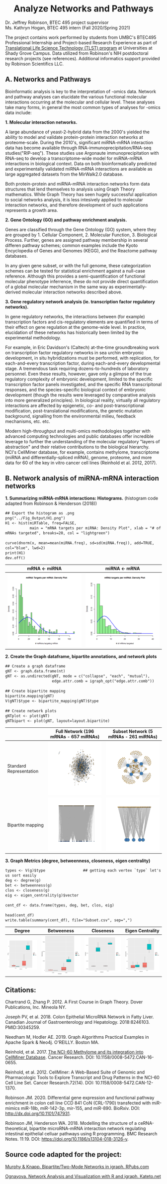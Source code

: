 <h1 align="center">
Analyze Networks and Pathways</h1>

Dr. Jeffrey Robinson, BTEC 495 project supervisor<br>
Ms. Kathryn Hogan, BTEC 495 intern (Fall 2020/Spring 2021)<br>

The project contains work performed by students from UMBC's BTEC495 Professional Internship and Project-based Research Experience as part of  [Translational Life Science Technology (TLST) program](http://shadygrove.umbc.edu/tlst.php) at Universities at Shady Grove Campus.  Data utilized from Robinson's NIH postdoctoral research projects (see references).  Additional informatics support provided by Robinson Scientifics LLC.

## A. Networks and Pathways

Bioinformatic analysis is key to the interpretation of -omics data.  Network and pathway analyses can elucidate the various functional molecular interactions occurring at the molecular and cellular level.  These analyses take many forms, in general the most common types of analyses for -omics data include:

<b>1. Molecular interaction networks.</b>  

A large abundance of yeast-2-hybrid data from the 2000's yielded the ability to model and validate protein-protein interaction networks at proteome-scale.  During the 2010's, significant miRNA-mRNA interaction data has become available through RNA-immunoprecipitation/RNA-seq studies("RIP-seq").  These studies use Argonaute immunoprecipitation with RNA-seq to develop a transcriptome-wide model for miRNA-mRNA interactions in biological context.  Data on both bioinformatically predicted and experimentally validated miRNA-mRNA interactions are available as large aggregated datasets from the MirWalk2.0 database.  

Both protein-protein and miRNA-mRNA interaction networks form data structures that lend themselves to analysis using Graph Theory mathematics.  While Graph Theory has seen hugely successful application to social networks analysis, it is less intesively applied to molecular interaction networks, and therefore development of such applications represents a growth area.

<b>2. Gene Ontology (GO) and pathway enrichment analysis.</b>
 
Genes are classified through the Gene Ontology (GO) system, where they are grouped by 1. Cellular Component, 2. Molecular Function, 3. Biological Process.  Further, genes are assigned pathway membership in several differen pathway schemes; common examples include the Kyoto Encyclopedia of Genes and Genomes (KEGG), and the Reactome pathway databases.  

In any given gene subset, or with the full genome, these categorization schemes can be tested for statistical enrichment against a null-case reference.  Although this provides a semi-quantification of functional molecular phenotype inferrence, these do not provide direct quantification of a global molecular mechanism in the same way as experimentally-derived molecular interaction networks described above.


<b>3. Gene regulatory network analysis (ie. transcription factor regulatory networks).</b>

In gene regulatory networks, the interactions between (for example) transcription factors and cis-regulatory elements are quantified in terms of their effect on gene regulation at the genome-wide level.  In practice, elucidation of these networks has historically been limited by the experimental methodology.  

For example, in Eric Davidson's (Caltech) at-the-time groundbreaking work on transcription factor regulatory networks in sea urchin embryonic development, in situ hybridizations must be performed, with replication, for each-and-every transcription factor, during each-and-every developmental stage.  A tremendous task requiring dozens-to-hundreds of laboratory personnel.  Even these results, however, gave only a glimpse of the true regulatory complexity of embryonic development, limited to the specific transcription factor panels investigated, and the specific RNA transcripitonal responses, and the species-specific biological context of embryonic development (though the results were leveraged by comparative analysis into more generalized principles).  In biological reality, virtually all regulatory interactions are affected by epigenetic, co- and post-transcriptional modification, post-translational modifications, the genetic mutation background, signalling from the environmental milieu, feedback mechanisms, etc. etc.  

Modern high-throughput and multi-omics methodologies together with advanced computing technologies and public databases offer incredible leverage to further the understanding of the molecular regulatory "layers of abstraction" and their relative contributions to the biological hierarchy. NCI's CellMiner database, for example, contains methylome, transcriptome (miRNA and differentially-spliced mRNA), genome, proteome, and more data for 60 of the key in vitro cancer cell lines (Reinhold et al. 2012, 2017).

## B. Network analysis of miRNA-mRNA interaction networks
 
<b>1. Summarizing miRNA-mRNA interactions: Histograms.</b>
(histogram code adapted from Robinson & Henderson (2018))

```
## Export the histogram as .png
png("../Fig_Output/H1.png")
H1 <- hist(miRTable, freq=FALSE, 
           main = "mRNA targets per miRNA: Density Plot", xlab = "# of mRNAs targeted", breaks=20, col = "lightgreen")

curve(dnorm(x, mean=mean(miRNA.freq), sd=sd(miRNA.freq)), add=TRUE, col="blue", lwd=2)
print(H1)
dev.off()
```
| mRNA <- miRNA        | miRNA <- mRNA           | 
| ------------- |:-------------:| 
| ![](Fig_Output/H1.png)      | ![](Fig_Output/H2.png) | 

<b>2. Create the Graph dataframe, bipartite annotations, and network plots </b>

```
## Create a graph dataframe
gNT <- graph.data.frame(nt)
gNT <- as.undirected(gNT, mode = c("collapse", "each", "mutual"),
                     edge.attr.comb = igraph_opt("edge.attr.comb"))

## Create bipartite mapping
bipartite.mapping(gNT)
V(gNT)$type <- bipartite_mapping(gNT)$type

## Create network plots
gNTplot <- plot(gNT)
gNTbipart <- plot(gNT, layout=layout.bipartite)

```

| | Full Network (196 mRNAs - 657 miRNAs)       | Subset Network (5 mRNAs - 261 miRNAs)          | 
| ------------- | ------------- |:-------------:| 
|Standard Representation| ![](Fig_Output/gFULLplot.png)      | ![](Fig_Output/gNTplot.png) | 
|Bipartite mapping| ![](Fig_Output/gFULLbipart.png)      | ![](Fig_Output/gNTbipart.png) | 



<b>3. Graph Metrics (degree, betweenness, closeness, eigen centrality) </b>

```
types <- V(g)$type                 ## getting each vertex `type` let's us sort easily
deg <- degree(g)
bet <- betweenness(g)
clos <- closeness(g)
eig <- eigen_centrality(g)$vector

cent_df <- data.frame(types, deg, bet, clos, eig)

head(cent_df)
write.table(summary(cent_df), file="Subset.csv", sep=",")

```
   
| Degree | Betweeness | Closeness | Eigen Centrality |
| ------ | ---------- | --------- | ---------------- |
| ![](Fig_Output/degPlot.png)      | ![](Fig_Output/betPlot.png) | ![](Fig_Output/closePlot.png)      | ![](Fig_Output/eigPlot.png) | 

   

##

<h2 align="left">
Citations:
</h2>

Chartrand G, Zhang P. 2012. A First Course in Graph Theory. Dover Publications, Inc. Mineola NY.

Joseph PV, et al. 2018. Colon Epithelial MicroRNA Network in Fatty Liver. Canadian Journal of Gastroenterology and Hepatology. 2018:8246103. PMID:30345259.

Needham M, Hodler AE. 2019. Graph Algorithms Practical Examples in Apache Spark & Neo4j. O'REILLY. Boston MA.

Reinhold, et al. 2017. [The NCI-60 Methylome and its integration into CellMiner Database](https://cancerres.aacrjournals.org/content/77/3/601). Cancer Research. DOI: 10.1158/0008-5472.CAN-16-0655.

Reinhold, et al. 2012. CellMiner: A Web-Based Suite of Genomic and Pharmacologic Tools to Explore Transcript and Drug Patterns in the NCI-60 Cell Line Set. Cancer Research.72(14). DOI: 10.1158/0008-5472.CAN-12-1370. 

Robinson JM. 2020. Differential gene expression and functional pathway enrichment in colon cell line CCD 841 CoN (CRL-1790) transfected with miR-mimics miR-18b, miR-142-3p, mir-155, and miR-890.  BioRxiv. DOI: http://dx.doi.org/10.1101/747931.

Robinson JM, Henderson WA. 2018. Modelling the structure of a ceRNA-theoretical, bipartite microRNA-mRNA interaction network regulating intestinal epithelial celluar pathways using R programming.  BMC Research Notes. 11:19. DOI: https://doi.org/10.1186/s13104-018-3126-y.

<h2 align="left">
Source code adapted for the project:
</h2>  

[Murphy & Knapp. Bipartite/Two-Mode Networks in igraph. RPubs.com](https://rpubs.com/pjmurphy/317838)

[Ognayova. Network Analysis and Visualization with R and igraph. Kateto.net](https://kateto.net/netscix2016.html)
